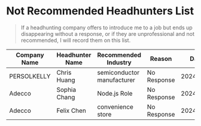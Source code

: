 # Not Recommended Headhunters List

> If a headhunting company offers to introduce me to a job but ends up disappearing without a response, or if they are unprofessional and not recommended, I will record them on this list.

| Company Name | Headhunter Name | Recommended Industry | Reason |Date|
|--------------|-----------------|----------------------|--------|-----|
|PERSOLKELLY|Chris Huang|semiconductor manufacturer|No Response|2024/7/10|
|Adecco|Sophia Chang|Node.js Role|No Response|2024/6/21|
|Adecco|Felix Chen|convenience store|No Response|2024/7/23|
